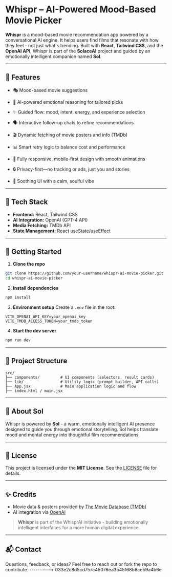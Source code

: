 # Whispr – AI-Powered Mood-Based Movie Picker

**Whispr** is a mood-based movie recommendation app powered by a conversational AI engine. It helps users find films that resonate with how they feel - not just what's trending. Built with **React**, **Tailwind CSS**, and the **OpenAI API**, Whispr is part of the **SolaceAI** project and guided by an emotionally intelligent companion named **Sol**.

---

## 🎯 Features

* 🎭 Mood-based movie suggestions

* 🧠 AI-powered emotional reasoning for tailored picks

* ✨ Guided flow: mood, intent, energy, and experience selection

* 🗣 Interactive follow-up chats to refine recommendations

* 🎬 Dynamic fetching of movie posters and info (TMDb)

* 📊 Smart retry logic to balance cost and performance

* 📱 Fully responsive, mobile-first design with smooth animations

* 🔒 Privacy-first—no tracking or ads, just you and stories

* 🌙 Soothing UI with a calm, soulful vibe

---

## 🔧 Tech Stack

* **Frontend:** React, Tailwind CSS
* **AI Integration:** OpenAI (GPT-4 API)
* **Media Fetching:** TMDb API
* **State Management:** React useState/useEffect

---

## 🚀 Getting Started

1. **Clone the repo**

```bash
git clone https://github.com/your-username/whispr-ai-movie-picker.git
cd whispr-ai-movie-picker
```

2. **Install dependencies**

```bash
npm install
```

3. **Environment setup**
   Create a `.env` file in the root:

```env
VITE_OPENAI_API_KEY=your_openai_key
VITE_TMDB_ACCESS_TOKEN=your_tmdb_token
```

4. **Start the dev server**

```bash
npm run dev
```

---

## 📁 Project Structure

```
src/
├── components/         # UI components (selectors, result cards)
├── lib/                # Utility logic (prompt builder, API calls)
├── App.jsx             # Main application logic and flow
├── index.html / main.jsx
```

---

## 🧠 About Sol

Whispr is powered by **Sol** - a warm, emotionally intelligent AI presence designed to guide you through emotional storytelling. Sol helps translate mood and mental energy into thoughtful film recommendations.

---

## 🧾 License

This project is licensed under the **MIT License**. See the [LICENSE](LICENSE) file for details.

---

## ✨ Credits

* Movie data & posters provided by [The Movie Database (TMDb)](https://www.themoviedb.org/)
* AI integration via [OpenAI](https://openai.com/)

> **Whispr** is part of the WhisprAI initiative - building emotionally intelligent interfaces for a more human digital experience.

---

## 📬 Contact

Questions, feedback, or ideas?
Feel free to reach out or fork the repo to contribute.
---------> 033e2c8d5cd757c45076ea3b45f68b6ceb9a4b6e
